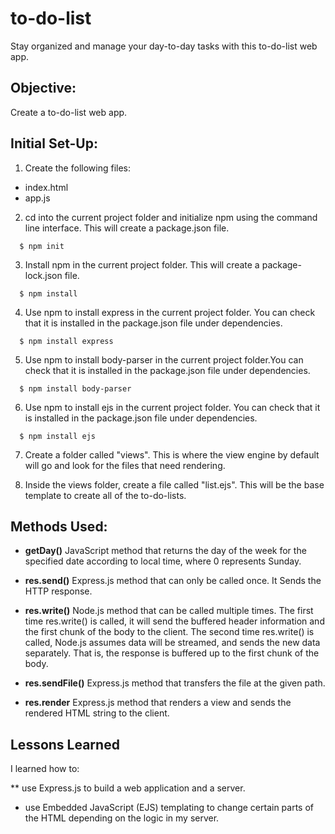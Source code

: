 # to-do-list
Stay organized and manage your day-to-day tasks with this to-do-list web app.

## Objective:
Create a to-do-list web app.

## Initial Set-Up:
1) Create the following files:
* index.html
* app.js
2) cd into the current project folder and initialize npm using the command line interface. This will create a package.json file.
```
  $ npm init
```

3) Install npm in the current project folder. This will create a package-lock.json file. 
```
  $ npm install
```

4) Use npm to install express in the current project folder. You can check that it is installed in the package.json file under dependencies. 
```
  $ npm install express
```

5) Use npm to install body-parser in the current project folder.You can check that it is installed in the package.json file under dependencies. 
```
  $ npm install body-parser
```

6) Use npm to install ejs in the current project folder. You can check that it is installed in the package.json file under dependencies. 
```
  $ npm install ejs
```

7) Create a folder called "views". This is where the view engine by default will go and look for the files that need rendering. 

8) Inside the views folder, create a file called "list.ejs". This will be the base template to create all of the to-do-lists.

## Methods Used:
* **getDay()** JavaScript method that returns the day of the week for the specified date according to local time, where 0 represents Sunday.
* **res.send()** Express.js method that can only be called once. It Sends the HTTP response.
* **res.write()** Node.js method that can be called multiple times. The first time res.write() is called, it will send the buffered header information and the first chunk of the body to the client. The second time res.write() is called, Node.js assumes data will be streamed, and sends the new data separately. That is, the response is buffered up to the first chunk of the body.
* **res.sendFile()** Express.js method that transfers the file at the given path. 

* **res.render** Express.js method that renders a view and sends the rendered HTML string to the client. 

## Lessons Learned
I learned how to:

** use Express.js to build a web application and a server.

* use Embedded JavaScript (EJS) templating to change certain parts of the HTML depending on the logic in my server.